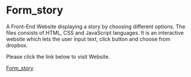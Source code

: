# Form_story
A Front-End Website displaying a story by choosing different options. The files consists of HTML, CSS and JavaScript languages. It is an interactive website which lets the user input text, click button and choose from dropbox.

Please click the link below to visit Website.

[Form_story](https://nabid96.github.io/Form_story/)
